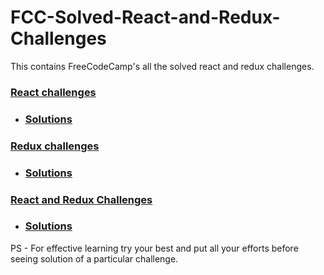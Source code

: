 # FCC-Solved-React-and-Redux-Challenges

This contains FreeCodeCamp's all the solved react and redux challenges.

### [React challenges](https://learn.freecodecamp.org/front-end-libraries/react/)
* ### [Solutions](https://github.com/chaitanyagiri/FCC-Solved-React-and-Redux-Challenges/tree/master/REACT)

### [Redux challenges](https://learn.freecodecamp.org/front-end-libraries/redux)
* ### [Solutions](https://github.com/chaitanyagiri/FCC-Solved-React-and-Redux-Challenges/tree/master/REDUX%20)

### [React and Redux Challenges](https://learn.freecodecamp.org/front-end-libraries/react-and-redux)
* ### [Solutions](https://github.com/chaitanyagiri/FCC-Solved-React-and-Redux-Challenges/tree/master/REACT%20AND%20REDUX)

PS - For effective learning try your best and put all your efforts before seeing solution of a particular challenge.

